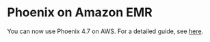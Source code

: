 # Phoenix on Amazon EMR

You can now use Phoenix 4.7 on AWS. For a detailed guide, see [here](http://docs.aws.amazon.com/ElasticMapReduce/latest/ReleaseGuide/emr-phoenix.html).
